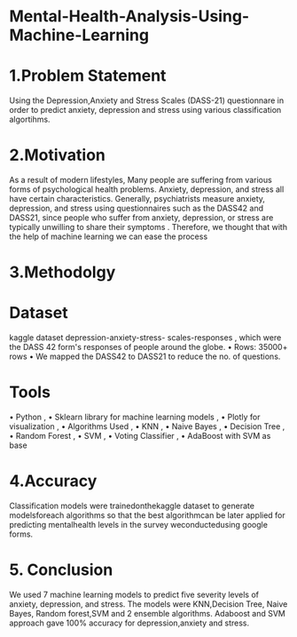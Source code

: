 # Mental-Health-Analysis-Using-Machine-Learning
# 1.Problem Statement
Using the Depression,Anxiety and Stress Scales (DASS-21) questionnare in order to predict anxiety, depression and stress using various classification algortihms.
# 2.Motivation
As a result of modern lifestyles, Many people are suffering from various forms of psychological health problems. Anxiety, depression, and stress all have certain characteristics. Generally, psychiatrists measure anxiety, depression, and stress using questionnaires such as the DASS42 and DASS21, since people who suffer from anxiety, depression, or stress are typically unwilling to share their symptoms . Therefore, we thought that with the help of machine learning we can ease the process
# 3.Methodolgy
# Dataset
kaggle dataset depression-anxiety-stress- scales-responses , which were the DASS 42 form's
responses of people around the globe. • Rows: 35000+ rows
• We mapped the DASS42 to DASS21 to reduce the no. of questions. 
# Tools
• Python ,
• Sklearn library for machine learning models ,
• Plotly for visualization ,
• Algorithms Used ,
• KNN ,
• Naive Bayes ,
• Decision Tree ,
• Random Forest ,
• SVM ,
• Voting Classifier ,
• AdaBoost with SVM as base
# 4.Accuracy
Classification models were trainedonthekaggle dataset to generate modelsforeach algorithms so that the best algorithmcan be later applied for predicting mentalhealth levels in the survey weconductedusing google forms.
# 5. Conclusion
We used 7 machine learning models to predict five severity levels of anxiety, depression, and stress. The models were KNN,Decision Tree, Naive Bayes, Random forest,SVM and 2 ensemble algorithms. Adaboost and SVM approach gave 100% accuracy for depression,anxiety and stress.
